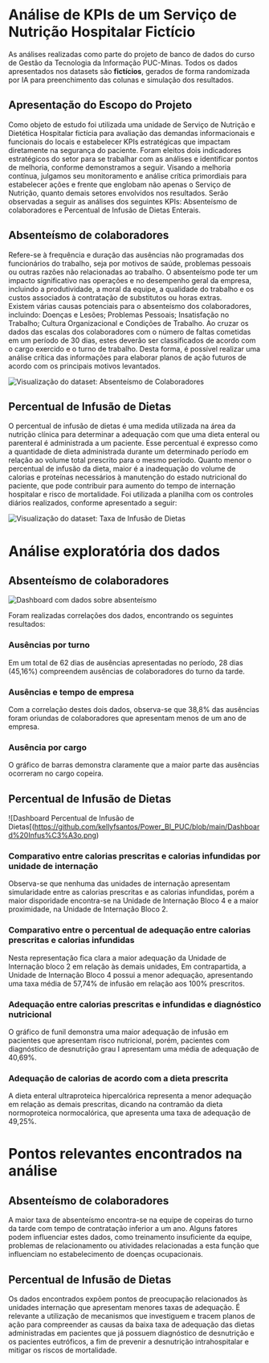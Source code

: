 # Análise de KPIs de um Serviço de Nutrição Hospitalar Fictício

As análises realizadas como parte do projeto de banco de dados do curso de Gestão da Tecnologia da Informação PUC-Minas. Todos os dados apresentados nos datasets são **fictícios**, gerados de forma randomizada por IA para preenchimento das colunas e simulação dos resultados.

## Apresentação do Escopo do Projeto

Como objeto de estudo foi utilizada uma unidade de Serviço de Nutrição e Dietética Hospitalar fictícia para avaliação das demandas informacionais e funcionais do locais e estabelecer KPIs estratégicas que impactam diretamente na segurança do paciente. 
Foram eleitos dois indicadores estratégicos do setor para se trabalhar com as análises e identificar pontos de melhoria, conforme demonstramos a seguir. Visando a melhoria contínua, julgamos seu monitoramento e análise crítica primordiais para estabelecer ações e frente que englobam não apenas o Serviço de Nutrição, quanto demais setores envolvidos nos resultados. 
Serão observadas a seguir as análises dos seguintes KPIs: Absenteísmo de colaboradores e Percentual de Infusão de Dietas Enterais.

## Absenteísmo de colaboradores

Refere-se à frequência e duração das ausências não programadas dos funcionários do trabalho, seja por motivos de saúde, problemas pessoais ou outras razões não relacionadas ao trabalho. O absenteísmo pode ter um impacto significativo nas operações e no desempenho geral da empresa, incluindo a produtividade, a moral da equipe, a qualidade do trabalho e os custos associados à contratação de substitutos ou horas extras.  
Existem várias causas potenciais para o absenteísmo dos colaboradores, incluindo: Doenças e Lesões; Problemas Pessoais; Insatisfação no Trabalho; Cultura Organizacional e Condições de Trabalho. Ao cruzar os dados das escalas dos colaboradores com o número de faltas cometidas em um período de 30 dias, estes deverão ser classificados de acordo com o cargo exercido e o turno de trabalho. Desta forma, é possível realizar uma análise crítica das informações para elaborar planos de ação futuros de acordo com os principais motivos levantados. 

![Visualização do dataset: Absenteísmo de Colaboradores](https://github.com/kellyfsantos/Power_BI_PUC/blob/main/Print%20planilha%20absente%C3%ADsmo.png)

## Percentual de Infusão de Dietas

O percentual de infusão de dietas é uma medida utilizada na área da nutrição clínica para determinar a adequação com que uma dieta enteral ou parenteral é administrada a um paciente. Esse percentual é expresso como a quantidade de dieta administrada durante um determinado período em relação ao volume total prescrito para o mesmo período. Quanto menor o percentual de infusão da dieta, maior é a inadequação do volume de calorias e proteínas necessários à manutenção do estado nutricional do paciente, que pode contribuir para aumento do tempo de internação hospitalar e risco de mortalidade.
Foi utilizada a planilha com os controles diários realizados, conforme apresentado a seguir: 

![Visualização do dataset: Taxa de Infusão de Dietas](https://github.com/kellyfsantos/Power_BI_PUC/blob/main/Print%20planilha%20infus%C3%A3o.png)

# Análise exploratória dos dados

## Absenteísmo de colaboradores

![Dashboard com dados sobre absenteísmo](https://github.com/kellyfsantos/Power_BI_PUC/blob/main/Dashboard%20Absente%C3%ADsmo.png)

Foram realizadas correlações dos dados, encontrando os seguintes resultados:

### Ausências por turno

Em um total de 62 dias de ausências apresentadas no período, 28 dias (45,16%) compreendem ausências de colaboradores do turno da tarde.

### Ausências e tempo de empresa

Com a correlação destes dois dados, observa-se que 38,8% das ausências foram oriundas de colaboradores que apresentam menos de um ano de empresa.

### Ausência por cargo

O gráfico de barras demonstra claramente que a maior parte das ausências ocorreram no cargo copeira.

## Percentual de Infusão de Dietas

![Dashboard Percentual de Infusão de Dietas[(https://github.com/kellyfsantos/Power_BI_PUC/blob/main/Dashboard%20Infus%C3%A3o.png)

### Comparativo entre calorias prescritas e calorias infundidas por unidade de internação

Observa-se que nenhuma das unidades de internação apresentam simularidade entre as calorias prescritas e as calorias infundidas, porém a maior disporidade encontra-se na Unidade de Internação Bloco 4 e a maior proximidade, na Unidade de Internação Bloco 2.

### Comparativo entre o percentual de adequação entre calorias prescritas e calorias infundidas

Nesta representação fica clara a maior adequação da Unidade de Internação bloco 2 em relação às demais unidades, Em contrapartida, a Unidade de Internação Bloco 4 possui a menor adequação, apresentando uma taxa média de 57,74% de infusão em relação aos 100% prescritos.

### Adequação entre calorias prescritas e infundidas e diagnóstico nutricional

O gráfico de funil demonstra uma maior adequação de infusão em pacientes que apresentam risco nutricional, porém, pacientes com diagnóstico de desnutrição grau I apresentam uma média de adequação de 40,69%.

### Adequação de calorias de acordo com a dieta prescrita

A dieta enteral ultraproteica hipercalórica representa a menor adequação em relação as demais prescritas, dicando na contramão da dieta normoproteica normocalórica, que apresenta uma taxa de adequação de 49,25%.

# Pontos relevantes encontrados na análise 

## Absenteísmo de colaboradores

A maior taxa de absenteísmo encontra-se na equipe de copeiras do turno da tarde com tempo de contratação inferior a um ano. Alguns fatores podem influenciar estes dados, como treinamento insuficiente da equipe, problemas de relacionamento ou atividades relacionadas a esta função que influenciam no estabelecimento de doenças ocupacionais. 

## Percentual de Infusão de Dietas

Os dados encontrados expõem pontos de preocupação relacionados às unidades internação que apresentam menores taxas de adequação. É relevante a utilização de mecanismos que investiguem e tracem planos de ação para compreender as causas da baixa taxa de adequação das dietas administradas em pacientes que já possuem diagnóstico de desnutrição e os pacientes eutróficos, a fim de prevenir a desnutrição intrahospitalar e mitigar os riscos de mortalidade. 
